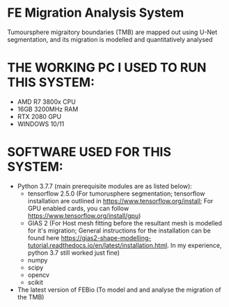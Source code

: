 # FE Migration Analysis System
Tumoursphere migraitory boundaries (TMB) are mapped out using U-Net segmentation, and its migration is modelled and quantitatively analysed

# THE WORKING PC I USED TO RUN THIS SYSTEM:
- AMD R7 3800x CPU
- 16GB 3200MHz RAM
- RTX 2080 GPU
- WINDOWS 10/11

# SOFTWARE USED FOR THIS SYSTEM:
- Python 3.7.7 (main prerequisite modules are as listed below):
  - tensorflow 2.5.0 (For tumorusphere segmentation; tensorflow installation are outlined in https://www.tensorflow.org/install; For GPU enabled cards, you can follow https://www.tensorflow.org/install/gpu)
  - GIAS 2 (For Host mesh fitting before the resultant mesh is modelled for it's migration; General instructions for the installation can be found here https://gias2-shape-modelling-tutorial.readthedocs.io/en/latest/installation.html. In my experience, python 3.7 still worked just fine)
  - numpy
  - scipy
  - opencv
  - scikit
- The latest version of FEBio (To model and and analyse the migration of the TMB)





